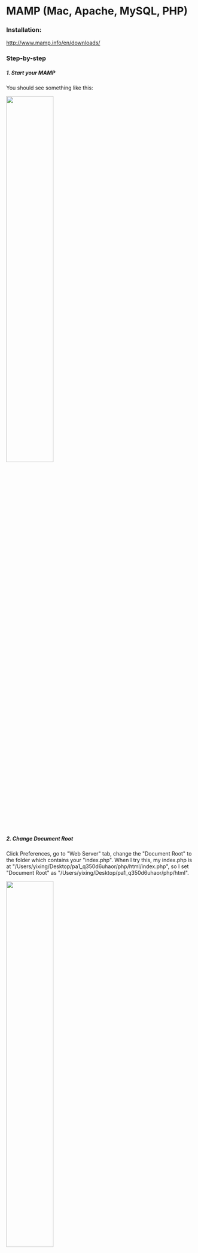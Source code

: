 # MAMP (Mac, Apache, MySQL, PHP)
### Installation:
http://www.mamp.info/en/downloads/

### Step-by-step
##### 1. Start your MAMP
You should see something like this: 

<img src="https://github.com/EECS485-Fall2014/staff/blob/master/tutorials/MAMP/1.png" width="50%" height="50%">

##### 2. Change Document Root
Click Preferences, go to "Web Server" tab, change the "Document Root" to the folder which contains your "index.php". When I try this, my index.php is at "/Users/yixing/Desktop/pa1_q350d6uhaor/php/html/index.php", so I set "Document Root" as "/Users/yixing/Desktop/pa1_q350d6uhaor/php/html". 

<img src="https://github.com/EECS485-Fall2014/staff/blob/master/tutorials/MAMP/2.png" width="50%" height="50%">

##### 3. Start the servers 
The third button will turn green like this:

<img src="https://github.com/EECS485-Fall2014/staff/blob/master/tutorials/MAMP/3.png" width="50%" height="50%">

#####4. TTest whether your server is referencing the correct files
Going to "http://localhost:8000/<secret>/pa<num>/" in your browser. In my case it is "http://localhost:8000/rg4mmsj/pa1/", here is the screenshot: 

<img src="https://github.com/EECS485-Fall2014/staff/blob/master/tutorials/MAMP/4.png" width="50%" height="50%">

The MySQL error shown is expected, we will work on this later. It means that your PHP code is running successfully, but not able to connect to MySQL since there are no username/password or database in MySQL which are specified in your PHP code yet.

If you experience something else, please refer to logs under `/Applications/MAMP/logs/`.

##### 5. Create MySQL database and user

To create MySQL database and user, you need to log into MySQL as root user. In your terminal use this command:
`/Applications/MAMP/Library/bin/mysql --host=localhost -uroot -proot`

Then you should be logged in as the root user. Then you will need to create database and user. The command is

	drop database if exists <db_name>; create database <db_name>; 
	grant all on <db_name>.* to <username>@localhost identified by '<password>';


`<db_name>`, `<username>` and `<password>` above should be replaced by corresponding values that you are using in your PHP. 


Here is an example, following is some code in my PHP:


	$user="group11"; 
	$password="friedcode"; 
	$database="group11";
	$con = mysql_connect("127.0.0.1", $user, $password) or die('Could not connect: ' . mysql_error()); 


Then in MySQL I will do 

	drop database if exists group11; create database group11; 
	grant all on group11.* to group11@localhost identified by 'friedcode';

Here is a screenshot for your reference:

<img src="https://github.com/EECS485-Fall2014/staff/blob/master/tutorials/MAMP/5.png" width="50%" height="50%">

##### 6. Change MySQL port

Then go back to MAMP Preferences and change MySQL port to 3306 which is the port PHP used to connect to MySQL by default.

<img src="https://github.com/EECS485-Fall2014/staff/blob/master/tutorials/MAMP/6.png" width="50%" height="50%">

Now you can go back to your browswer and refresh and it should work. 